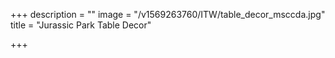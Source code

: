 +++
description = ""
image = "/v1569263760/ITW/table_decor_msccda.jpg"
title = "Jurassic Park Table Decor"

+++
